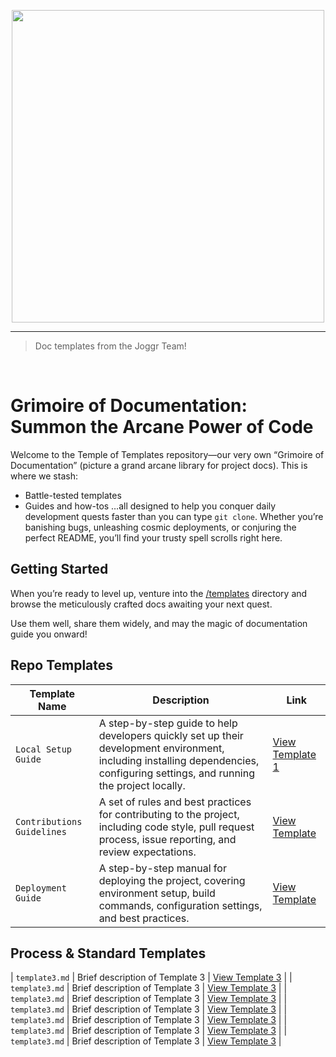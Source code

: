 <div>
    <p align="center">
        <img src="/.github/assets/gh-logo.png" align="center" width="500" />
    </p>
    <hr>
</div>

> Doc templates from the Joggr Team!

<br />

# Grimoire of Documentation: Summon the Arcane Power of Code

Welcome to the Temple of Templates repository—our very own “Grimoire of Documentation” (picture a grand arcane library for project docs). This is where we stash:

- Battle-tested templates
- Guides and how-tos
…all designed to help you conquer daily development quests faster than you can type `git clone`. Whether you’re banishing bugs, unleashing cosmic deployments, or conjuring the perfect README, you’ll find your trusty spell scrolls right here.

## Getting Started
When you’re ready to level up, venture into the [/templates](/templates) directory and browse the meticulously crafted docs awaiting your next quest.

Use them well, share them widely, and may the magic of documentation guide you onward!

## Repo Templates
| Template Name | Description | Link |
|---------------|-------------|------|
| `Local Setup Guide`    | A step-by-step guide to help developers quickly set up their development environment, including installing dependencies, configuring settings, and running the project locally. | [View Template 1](https://github.com/joggrdocs/temple-of-templates/blob/main/templates/repo-specific/setup-local-environment.md) |
| `Contributions Guidelines` | A set of rules and best practices for contributing to the project, including code style, pull request process, issue reporting, and review expectations. | [View Template](https://github.com/joggrdocs/temple-of-templates/blob/main/templates/repo-specific/setup-local-environment.md) |
| `Deployment Guide` | A step-by-step manual for deploying the project, covering environment setup, build commands, configuration settings, and best practices. | [View Template](https://github.com/joggrdocs/temple-of-templates/blob/main/templates/repo-specific/deployment-guide.md) |

## Process & Standard Templates
| `template3.md` | Brief description of Template 3 | [View Template 3](https://github.com/joggrdocs/temple-of-templates/blob/main/templates/template3.md) |
| `template3.md` | Brief description of Template 3 | [View Template 3](https://github.com/joggrdocs/temple-of-templates/blob/main/templates/template3.md) |
| `template3.md` | Brief description of Template 3 | [View Template 3](https://github.com/joggrdocs/temple-of-templates/blob/main/templates/template3.md) |
| `template3.md` | Brief description of Template 3 | [View Template 3](https://github.com/joggrdocs/temple-of-templates/blob/main/templates/template3.md) |
| `template3.md` | Brief description of Template 3 | [View Template 3](https://github.com/joggrdocs/temple-of-templates/blob/main/templates/template3.md) |
| `template3.md` | Brief description of Template 3 | [View Template 3](https://github.com/joggrdocs/temple-of-templates/blob/main/templates/template3.md) |
| `template3.md` | Brief description of Template 3 | [View Template 3](https://github.com/joggrdocs/temple-of-templates/blob/main/templates/template3.md) |









